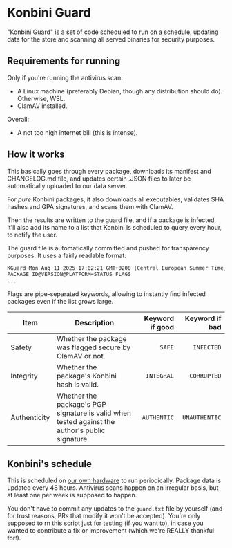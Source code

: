 # Konbini Guard

"Konbini Guard" is a set of code scheduled to run on a schedule, updating data for the store and scanning all served binaries for security purposes.

## Requirements for running

Only if you're running the antivirus scan:

- A Linux machine (preferably Debian, though any distribution should do). Otherwise, WSL.
- ClamAV installed.

Overall:

- A not too high internet bill (this is intense).

## How it works

This basically goes through every package, downloads its manifest and CHANGELOG.md file, and updates certain .JSON files to later be automatically uploaded to our data server.

For _pure_ Konbini packages, it also downloads all executables, validates SHA hashes and GPA signatures, and scans them with ClamAV.

Then the results are written to the guard file, and if a package is infected, it'll also add its name to a list that Konbini is scheduled to query every hour, to notify the user.

The guard file is automatically committed and pushed for transparency purposes. It uses a fairly readable format:

```txt
KGuard Mon Aug 11 2025 17:02:21 GMT+0200 (Central European Summer Time) | Keeping Konbini safe
PACKAGE ID@VERSION@PLATFORM=STATUS FLAGS
...
```

Flags are pipe-separated keywords, allowing to instantly find infected packages even if the list grows large.

| Item         | Description                                                                                     | Keyword if good | Keyword if bad |
| ------------ | ----------------------------------------------------------------------------------------------- | --------------: | -------------: |
| Safety       | Whether the package was flagged secure by ClamAV or not.                                        |          `SAFE` |     `INFECTED` |
| Integrity    | Whether the package's Konbini hash is valid.                                                    |      `INTEGRAL` |    `CORRUPTED` |
| Authenticity | Whether the package's PGP signature is valid when tested against the author's public signature. |     `AUTHENTIC` |  `UNAUTHENTIC` |

## Konbini's schedule

This is scheduled on [our own hardware](https://icecat.biz/rest/product-pdf?productId=16700539&lang=en) to run periodically. Package data is updated every 48 hours. Antivirus scans happen on an irregular basis, but at least one per week is supposed to happen.

You don't have to commit any updates to the `guard.txt` file by yourself (and for trust reasons, PRs that modify it won't be accepted). You're only supposed to rn this script just for testing (if you want to), in case you wanted to contribute a fix or improvement (which we're REALLY thankful for!).
